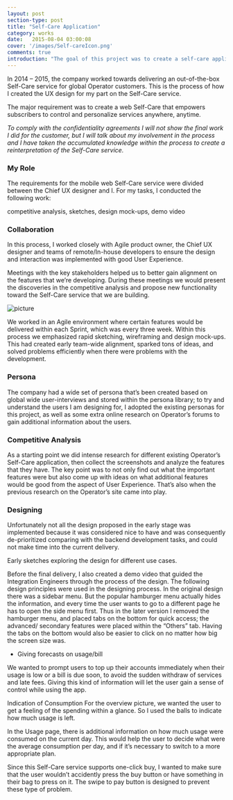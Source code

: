 ```yaml
---
layout: post
section-type: post
title: "Self-Care Application"
category: works
date:   2015-08-04 03:00:08
cover: '/images/Self-careIcon.png'
comments: true
introduction: "The goal of this project was to create a self-care application with Ericsson APIs with good User Experience, the first delivery of the application will enable the user to view critical information about their mobile account."
---
```

In 2014 – 2015, the company worked towards delivering an out-of-the-box Self-Care service for global Operator customers. This is the process of how I created the UX design for my part on the Self-Care service.

The major requirement was to create a web Self-Care that empowers subscribers to control and personalize services anywhere, anytime.

*To comply with the confidentiality agreements I will not show the final work I did for the customer, but I will talk about my involvement in the process and I have taken the accumulated knowledge within the process to create a reinterpretation of the Self-Care service.*

### My Role

The requirements for the mobile web Self-Care service were divided between the Chief UX designer and I. For my tasks, I conducted the following work:

competitive analysis, sketches, design mock-ups, demo video

### Collaboration

In this process, I worked closely with Agile product owner, the Chief UX designer and teams of remote/In-house developers to ensure the design and interaction was implemented with good User Experience.

Meetings with the key stakeholders helped us to better gain alignment on the features that we’re developing. During these meetings we would present the discoveries in the competitive analysis and propose new functionality toward the Self-Care service that we are building.

<img class="img-responsive" src="/img/posts/selfcare/collaboration.png" alt="picture">

We worked in an Agile environment where certain features would be delivered within each Sprint, which was every three week. Within this process we emphasized rapid sketching, wireframing and design mock-ups. This had created early team-wide alignment, sparked tons of ideas, and solved problems efficiently when there were problems with the development.

### Persona

The company had a wide set of persona that’s been created based on global wide user-interviews and stored within the persona library; to try and understand the users I am designing for, I adopted the existing personas for this project, as well as some extra online research on Operator’s forums to gain additional information about the users.

### Competitive Analysis

As a starting point we did intense research for different existing Operator’s Self-Care application, then collect the screenshots and analyze the features that they have. The key point was to not only find out what the important features were but also come up with ideas on what additional features would be good from the aspect of User Experience. That’s also when the previous research on the Operator’s site came into play.

### Designing

Unfortunately not all the design proposed in the early stage was implemented because it was considered nice to have and was consequently de-prioritized comparing with the backend development tasks, and could not make time into the current delivery.

Early sketches exploring the design for different use cases.


Before the final delivery, I also created a demo video that guided the Integration Engineers through the process of the design.
The following design principles were used in the designing process.
In the original design there was a sidebar menu. But the popular hamburger menu actually hides the information, and every time the user wants to go to a different page he has to open the side menu first. Thus in the later version I removed the hamburger menu, and placed tabs on the bottom for quick access; the advanced/ secondary features were placed within the “Others” tab. Having the tabs on the bottom would also be easier to click on no matter how big the screen size was.

- Giving forecasts on usage/bill

We wanted to prompt users to top up their accounts immediately when their usage is low or a bill is due soon, to avoid the sudden withdraw of services and late fees. Giving this kind of information will let the user gain a sense of control while using the app.

Indication of Consumption
For the overview picture, we wanted the user to get a feeling of the spending within a glance. So I used the balls to indicate how much usage is left.

In the Usage page, there is additional information on how much usage were consumed on the current day. This would help the user to decide what were the average consumption per day, and if it’s necessary to switch to a more appropriate plan.

Since this Self-Care service supports one-click buy, I wanted to make sure that the user wouldn’t accidently press the buy button or have something in their bag to press on it. The swipe to pay button is designed to prevent these type of problem.
